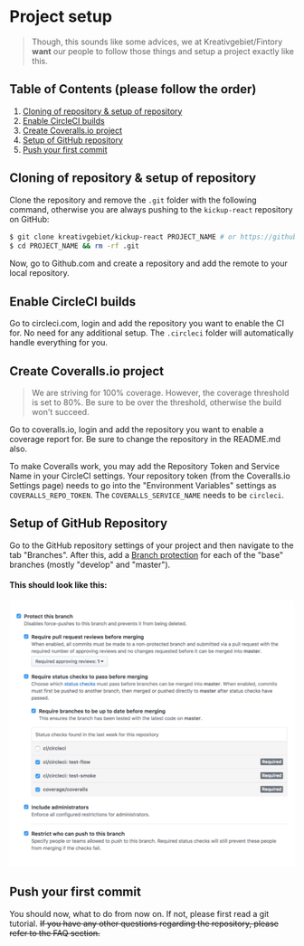 # Project setup

> Though, this sounds like some advices, we at Kreativgebiet/Fintory **want** our people to follow those things and setup a project exactly like this.

## Table of Contents (please follow the order)

1. [Cloning of repository & setup of repository](#cloning-of-repository--setup-of-repository)
2. [Enable CircleCI builds](#enable-circleci-builds)
3. [Create Coveralls.io project](#create-coverallsio-project)
4. [Setup of GitHub repository](#setup-of-github-repository)
5. [Push your first commit](#push-your-first-commit)

## Cloning of repository & setup of repository

Clone the repository and remove the `.git` folder with the following command, otherwise you are always pushing to the `kickup-react` repository on GitHub:

```sh
$ git clone kreativgebiet/kickup-react PROJECT_NAME # or https://github.com/kreativgebiet/kickup-react.git
$ cd PROJECT_NAME && rm -rf .git
```

Now, go to Github.com and create a repository and add the remote to your local repository.

## Enable CircleCI builds

Go to circleci.com, login and add the repository you want to enable the CI for. No need for any additional setup. The `.circleci` folder will automatically handle everything for you.

## Create Coveralls.io project

> We are striving for 100% coverage. However, the coverage threshold is set to  80%. Be sure to be over the threshold, otherwise the build won't succeed.

Go to coveralls.io, login and add the repository you want to enable a coverage report for. Be sure to change the repository in the README.md also.

To make Coveralls work, you may add the Repository Token and Service Name in your CircleCI settings.
Your repository token (from the Coveralls.io Settings page) needs to go into the "Environment Variables" settings as `COVERALLS_REPO_TOKEN`. The `COVERALLS_SERVICE_NAME` needs to be `circleci`.

## Setup of GitHub Repository

Go to the GitHub repository settings of your project and then navigate to the tab "Branches". After this, add a [Branch protection](https://help.github.com/articles/about-protected-branches/) for each of the "base" branches (mostly "develop" and "master").

#### This should look like this:

![](protected-branch.jpg)

## Push your first commit

You should now, what to do from now on. If not, please first read a git tutorial. ~~If you have any other questions regarding the repository, please refer to the FAQ section.~~
